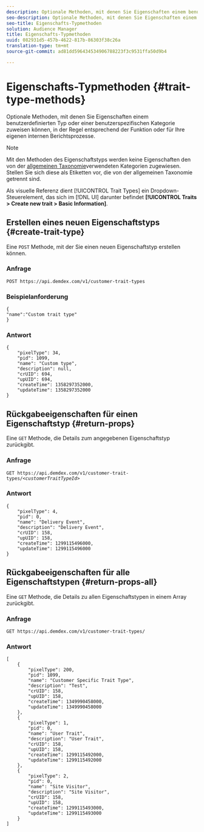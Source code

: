 ```yaml
---
description: Optionale Methoden, mit denen Sie Eigenschaften einem benutzerdefinierten Typ oder einer benutzerspezifischen Kategorie zuweisen können, in der Regel entsprechend der Funktion oder für Ihre eigenen internen Berichtsprozesse.
seo-description: Optionale Methoden, mit denen Sie Eigenschaften einem benutzerdefinierten Typ oder einer benutzerspezifischen Kategorie zuweisen können, in der Regel entsprechend der Funktion oder für Ihre eigenen internen Berichtsprozesse.
seo-title: Eigenschafts-Typmethoden
solution: Audience Manager
title: Eigenschafts-Typmethoden
uuid: 082931d5-457b-4622-817b-86303f38c26a
translation-type: tm+mt
source-git-commit: ad81dd596434534906788223f3c9531ffa50d9b4

---
```



# Eigenschafts-Typmethoden {#trait-type-methods}

Optionale Methoden, mit denen Sie Eigenschaften einem benutzerdefinierten Typ oder einer benutzerspezifischen Kategorie zuweisen können, in der Regel entsprechend der Funktion oder für Ihre eigenen internen Berichtsprozesse.

<!-- c_rest_api_trait_types_intro.xml -->

>[!NOTE]
>
>Mit den Methoden des Eigenschaftstyps werden keine Eigenschaften den von der [allgemeinen Taxonomie](../../api/rest-api-main/aam-api-taxonomy.md#taxonomic-api-methods)verwendeten Kategorien zugewiesen. Stellen Sie sich diese als Etiketten vor, die von der allgemeinen Taxonomie getrennt sind.

Als visuelle Referenz dient [!UICONTROL Trait Types] ein Dropdown-Steuerelement, das sich im [!DNL UI] darunter befindet **[!UICONTROL Traits > Create new trait > Basic Information]**.

## Erstellen eines neuen Eigenschaftstyps {#create-trait-type}

Eine `POST` Methode, mit der Sie einen neuen Eigenschaftstyp erstellen können.

<!-- r_rest_api_create_trait_type.xml -->

### Anfrage

`POST https://api.demdex.com/v1/customer-trait-types`

### Beispielanforderung

```
{
"name":"Custom trait type"
}
```

### Antwort

```
{
    "pixelType": 34,
    "pid": 1099,
    "name": "Custom type",
    "description": null,
    "crUID": 694,
    "upUID": 694,
    "createTime": 1358297352000,
    "updateTime": 1358297352000
}
```

## Rückgabeeigenschaften für einen Eigenschaftstyp {#return-props}

Eine `GET` Methode, die Details zum angegebenen Eigenschaftstyp zurückgibt.

<!-- r_rest_api_get_trait_type.xml -->

### Anfrage

`GET https://api.demdex.com/v1/customer-trait-types/`*`<customerTraitTypeId>`*

### Antwort

```
{
    "pixelType": 4,
    "pid": 0,
    "name": "Delivery Event",
    "description": "Delivery Event",
    "crUID": 158,
    "upUID": 158,
    "createTime": 1299115496000,
    "updateTime": 1299115496000
}
```

## Rückgabeeigenschaften für alle Eigenschaftstypen {#return-props-all}

Eine `GET` Methode, die Details zu allen Eigenschaftstypen in einem Array zurückgibt.

<!-- r_rest_api_get_trait_types.xml -->

### Anfrage

`GET https://api.demdex.com/v1/customer-trait-types/`

### Antwort

```
[
    {
        "pixelType": 200,
        "pid": 1099,
        "name": "Customer Specific Trait Type",
        "description": "Test",
        "crUID": 158,
        "upUID": 158,
        "createTime": 1349990458000,
        "updateTime": 1349990458000
    },
    {
        "pixelType": 1,
        "pid": 0,
        "name": "User Trait",
        "description": "User Trait",
        "crUID": 158,
        "upUID": 158,
        "createTime": 1299115492000,
        "updateTime": 1299115492000
    },
    {
        "pixelType": 2,
        "pid": 0,
        "name": "Site Visitor",
        "description": "Site Visitor",
        "crUID": 158,
        "upUID": 158,
        "createTime": 1299115493000,
        "updateTime": 1299115493000
    }
]
```

